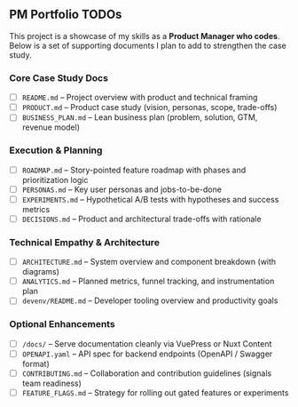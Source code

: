## PM Portfolio TODOs

This project is a showcase of my skills as a **Product Manager who codes**. Below is a set of supporting documents I plan to add to strengthen the case study.

### Core Case Study Docs
- [ ] `README.md` – Project overview with product and technical framing
- [ ] `PRODUCT.md` – Product case study (vision, personas, scope, trade-offs)
- [ ] `BUSINESS_PLAN.md` – Lean business plan (problem, solution, GTM, revenue model)

### Execution & Planning
- [ ] `ROADMAP.md` – Story-pointed feature roadmap with phases and prioritization logic
- [ ] `PERSONAS.md` – Key user personas and jobs-to-be-done
- [ ] `EXPERIMENTS.md` – Hypothetical A/B tests with hypotheses and success metrics
- [ ] `DECISIONS.md` – Product and architectural trade-offs with rationale

### Technical Empathy & Architecture
- [ ] `ARCHITECTURE.md` – System overview and component breakdown (with diagrams)
- [ ] `ANALYTICS.md` – Planned metrics, funnel tracking, and instrumentation plan
- [ ] `devenv/README.md` – Developer tooling overview and productivity goals

### Optional Enhancements
- [ ] `/docs/` – Serve documentation cleanly via VuePress or Nuxt Content
- [ ] `OPENAPI.yaml` – API spec for backend endpoints (OpenAPI / Swagger format)
- [ ] `CONTRIBUTING.md` – Collaboration and contribution guidelines (signals team readiness)
- [ ] `FEATURE_FLAGS.md` – Strategy for rolling out gated features or experiments
